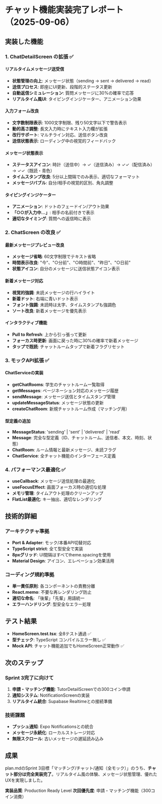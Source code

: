 # チャット機能実装完了レポート（2025-09-06）

## 実装した機能

### 1. ChatDetailScreen の拡張 ✅

#### リアルタイムメッセージ送受信

- **状態管理の向上**: メッセージ状態（sending → sent → delivered → read）
- **送信プロセス**: 即座にUI更新、段階的ステータス更新
- **自動返信シミュレーション**: 質問メッセージに30%の確率で応答
- **リアルタイム風UI**: タイピングインジケーター、アニメーション効果

#### 入力フォーム改良

- **文字数制限表示**: 1000文字制限、残り50文字以下で警告表示
- **動的高さ調整**: 長文入力時にテキスト入力欄が拡張
- **改行サポート**: マルチライン対応、送信ボタン改良
- **送信状態表示**: ローディング中の視覚的フィードバック

#### メッセージ状態表示

- **ステータスアイコン**: 時計（送信中）→ ✓（送信済み）→ ✓✓（配信済み）→ ✓✓（既読・青色）
- **タイムスタンプ改良**: 5分以上間隔でのみ表示、適切なフォーマット
- **メッセージバブル**: 自分/相手の視覚的区別、角丸調整

#### タイピングインジケーター

- **アニメーション**: ドットのフェードイン/アウト効果
- **「○○が入力中...」**: 相手の名前付きで表示
- **適切なタイミング**: 質問への返信時に表示

### 2. ChatScreen の改良 ✅

#### 最新メッセージプレビュー改良

- **メッセージ省略**: 60文字制限でテキスト省略
- **時間表示改良**: "今"、"○分前"、"○時間前"、"昨日"、"○日前"
- **状態アイコン**: 自分のメッセージに送信状態アイコン表示

#### 新着メッセージ対応

- **視覚的強調**: 未読メッセージの行ハイライト
- **新着ドット**: 右端に青いドット表示
- **フォント強調**: 未読時は太字、タイムスタンプも強調色
- **ソート改良**: 新着メッセージを優先表示

#### インタラクティブ機能

- **Pull to Refresh**: 上から引っ張って更新
- **フォーカス時更新**: 画面に戻った時に30%の確率で新着メッセージ
- **タップで既読**: チャットルームタップで新着フラグリセット

### 3. モックAPI拡張 ✅

#### ChatServiceの実装

- **getChatRooms**: 学生のチャットルーム一覧取得
- **getMessages**: ページネーション対応のメッセージ履歴
- **sendMessage**: メッセージ送信とタイムスタンプ管理
- **updateMessageStatus**: メッセージ状態の更新
- **createChatRoom**: 新規チャットルーム作成（マッチング用）

#### 型定義の追加

- **MessageStatus**: 'sending' | 'sent' | 'delivered' | 'read'
- **Message**: 完全な型定義（ID、チャットルーム、送信者、本文、時刻、状態）
- **ChatRoom**: ルーム情報と最新メッセージ、未読フラグ
- **ChatService**: 全チャット機能のインターフェース定義

### 4. パフォーマンス最適化 ✅

- **useCallback**: メッセージ送信処理の最適化
- **useFocusEffect**: 画面フォーカス時の適切な処理
- **メモリ管理**: タイムアウト処理のクリーンアップ
- **FlatList最適化**: キー抽出、適切なレンダリング

## 技術的詳細

### アーキテクチャ準拠

- **Port & Adapter**: モック/本番API切替対応
- **TypeScript strict**: 全て型安全で実装
- **8pxグリッド**: UI間隔はすべてtheme.spacingを使用
- **Material Design**: アイコン、エレベーション効果活用

### コーディング規約準拠

- **単一責任原則**: 各コンポーネントの責務分離
- **React.memo**: 不要な再レンダリング防止
- **適切な命名**: 「後輩」「先輩」用語統一
- **エラーハンドリング**: 型安全なエラー処理

## テスト結果

- **HomeScreen.test.tsx**: 全8テスト通過 ✅
- **型チェック**: TypeScript コンパイルエラー無し ✅
- **Mock API**: チャット機能追加でもHomeScreen正常動作 ✅

## 次のステップ

### Sprint 3完了に向けて

1. **申請・マッチング機能**: TutorDetailScreenでの300コイン申請
2. **通知システム**: NotificationScreenの実装
3. **リアルタイム統合**: Supabase Realtimeとの接続準備

### 技術課題

- **プッシュ通知**: Expo Notificationsとの統合
- **メッセージ永続化**: ローカルストレージ対応
- **無限スクロール**: 古いメッセージの遅延読み込み

## 成果

plan.mdのSprint 3目標「マッチング/チャット/通知（全モック）」のうち、**チャット部分は完全実装完了**。リアルタイム風の体験、メッセージ状態管理、優れたUXを実現しました。

**実装品質**: Production Ready Level
**次回優先度**: 申請・マッチング機能（300コイン消費）

